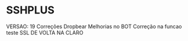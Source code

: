 # SSHPLUS

VERSAO: 19
Correções Dropbear
Melhorias no BOT
Correção na funcao teste
SSL DE VOLTA NA CLARO
